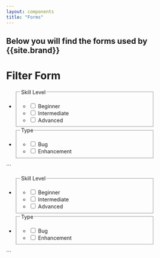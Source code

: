```yaml
---
layout: components
title: "Forms"
---
```


## Below you will find the forms used by {{site.brand}}

# Filter Form
<div style="max-width: 400px">
  <form class="filter-form">
      <ul>
        <li class="category">
          <fieldset>
            <legend class="category-title">Skill Level</legend>
            <ul>
              <li class="category-option">
                <input id="beginner" type="checkbox">
                <label for="beginner">Beginner</label>
              </li>
              <li class="category-option">
                <input id="intermediate" type="checkbox">
                <label for="intermediate">Intermediate</label>
              </li>
              <li class="category-option">
                <input id="advanced" type="checkbox">
                <label for="advanced">Advanced</label>
              </li>
            </ul>
          </fieldset>
        </li>
        <li class="category">
          <fieldset>
            <legend class="category-title">Type</legend>
            <ul>
              <li class="category-option">
                <input id="bug" type="checkbox">
                <label for="bug">Bug</label>
              </li>
              <li class="category-option">
                <input id="enhancement" type="checkbox">
                <label for="enhancement">Enhancement</label>
              </li>
            </ul>
          </fieldset>
        </li>
      </ul>
  </form>
</div>
```
<div style="max-width: 400px">
  <form class="filter-form">
      <ul>
        <li class="category">
          <fieldset>
            <legend class="category-title">Skill Level</legend>
            <ul>
              <li class="category-option">
                <input id="beginner" type="checkbox">
                <label for="beginner">Beginner</label>
              </li>
              <li class="category-option">
                <input id="intermediate" type="checkbox">
                <label for="intermediate">Intermediate</label>
              </li>
              <li class="category-option">
                <input id="advanced" type="checkbox">
                <label for="advanced">Advanced</label>
              </li>
          </ul>
          </fieldset>
        </li>
        <li class="category">
          <fieldset>
            <legend class="category-title">Type</legend>
            <ul>
              <li class="category-option">
                <input id="bug" type="checkbox">
                <label for="bug">Bug</label>
              </li>
              <li class="category-option">
                <input id="enhancement" type="checkbox">
                <label for="enhancement">Enhancement</label>
              </li>
            </ul>
          </fieldset>
        </li>
      </ul>
  </form>
</div>
```
